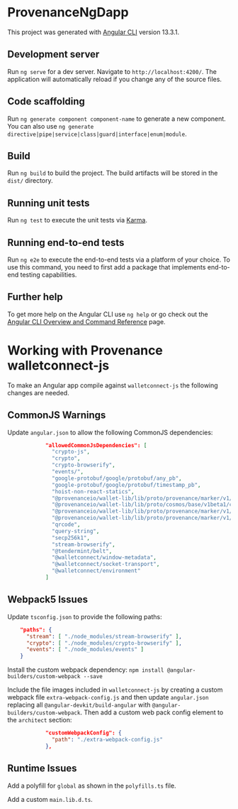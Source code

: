 # ProvenanceNgDapp

This project was generated with [Angular CLI](https://github.com/angular/angular-cli) version 13.3.1.

## Development server

Run `ng serve` for a dev server. Navigate to `http://localhost:4200/`. The application will automatically reload if you change any of the source files.

## Code scaffolding

Run `ng generate component component-name` to generate a new component. You can also use `ng generate directive|pipe|service|class|guard|interface|enum|module`.

## Build

Run `ng build` to build the project. The build artifacts will be stored in the `dist/` directory.

## Running unit tests

Run `ng test` to execute the unit tests via [Karma](https://karma-runner.github.io).

## Running end-to-end tests

Run `ng e2e` to execute the end-to-end tests via a platform of your choice. To use this command, you need to first add a package that implements end-to-end testing capabilities.

## Further help

To get more help on the Angular CLI use `ng help` or go check out the [Angular CLI Overview and Command Reference](https://angular.io/cli) page.

# Working with Provenance walletconnect-js

To make an Angular app compile against `walletconnect-js` the following
changes are needed.

## CommonJS Warnings

Update `angular.json` to allow the following CommonJS dependencies:

```json
            "allowedCommonJsDependencies": [
              "crypto-js",
              "crypto",
              "crypto-browserify",
              "events/",
              "google-protobuf/google/protobuf/any_pb",
              "google-protobuf/google/protobuf/timestamp_pb",
              "hoist-non-react-statics",
              "@provenanceio/wallet-lib/lib/proto/provenance/marker/v1/tx_pb",
              "@provenanceio/wallet-lib/lib/proto/cosmos/base/v1beta1/coin_pb",
              "@provenanceio/wallet-lib/lib/proto/provenance/marker/v1/accessgrant_pb",
              "@provenanceio/wallet-lib/lib/proto/provenance/marker/v1/marker_pb",
              "qrcode",
              "query-string",
              "secp256k1",
              "stream-browserify",
              "@tendermint/belt",
              "@walletconnect/window-metadata",
              "@walletconnect/socket-transport",
              "@walletconnect/environment"
            ]
```

## Webpack5 Issues

Update `tsconfig.json` to provide the following paths:
```json
    "paths": {
      "stream": [ "./node_modules/stream-browserify" ],
      "crypto": [ "./node_modules/crypto-browserify" ],
      "events": [ "./node_modules/events" ]
    }
```

Install the custom webpack dependency: `npm install @angular-builders/custom-webpack --save`

Include the file images included in `walletconnect-js` by creating a custom webpack 
file `extra-webpack-config.js` and then update `angular.json` replacing all 
`@angular-devkit/build-angular` with `@angular-builders/custom-webpack`. Then add a custom
web pack config element to the `architect` section:

```json
            "customWebpackConfig": {
              "path": "./extra-webpack-config.js"
            },
```

## Runtime Issues

Add a polyfill for `global` as shown in the `polyfills.ts` file.

Add a custom `main.lib.d.ts`.

